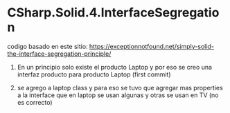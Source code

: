 # CSharp.Solid.4.InterfaceSegregation

codigo basado en este sitio: https://exceptionnotfound.net/simply-solid-the-interface-segregation-principle/

1. En un principio solo existe el producto Laptop y por eso se creo una interfaz producto para producto Laptop (first commit)

2. se agrego a laptop class y para eso se tuvo que agregar mas properties a la interface que en laptop se usan algunas y otras se usan en TV (no es correcto)
